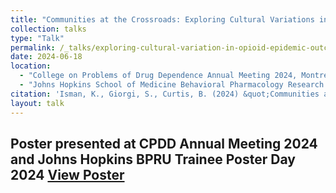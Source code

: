 ```yaml
---
title: "Communities at the Crossroads: Exploring Cultural Variations in Opioid Epidemic Outcomes in the United States"
collection: talks
type: "Talk"
permalink: /_talks/exploring-cultural-variation-in-opioid-epidemic-outcomes
date: 2024-06-18
location: 
  - "College on Problems of Drug Dependence Annual Meeting 2024, Montreal, Canada"
  - "Johns Hopkins School of Medicine Behavioral Pharmacology Research Unit Trainee Poster Day 2024, Baltimore, Maryland"
citation: 'Isman, K., Giorgi, S., Curtis, B. (2024) &quot;Communities at the Crossroads: Exploring Cultural Variations in Opioid Epidemic Outcomes&quot;'
layout: talk
---
```


Poster presented at CPDD Annual Meeting 2024 and Johns Hopkins BPRU Trainee Poster Day 2024
[View Poster](kelseyisman.github.io/files/cpdd.pdf)
---

